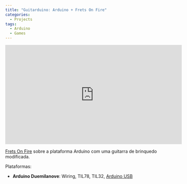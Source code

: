 ```yaml
---
title: "Guitarduino: Arduino + Frets On Fire"
categories:
  - Projects
tags:
  - Arduino
  - Games
---
```


<iframe width="560" height="315" src="https://www.youtube.com/embed/-7eQsGrJ_30" frameborder="0" allowfullscreen></iframe>
<br/>

[Frets On Fire](http://fretsonfire.sourceforge.net/) sobre a plataforma Arduino com uma guitarra de brinquedo modificada.

Plataformas:

* **Arduino Duemilanove**: Wiring, TIL78, TIL32, [Arduino USB](http://code.rancidbacon.com/ProjectLogArduinoUSB)
